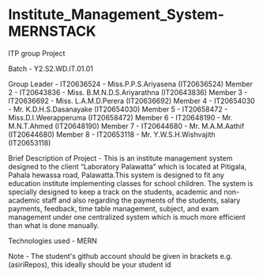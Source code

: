 # Institute_Management_System-MERNSTACK
 ITP group Project

 Batch - Y2.S2.WD.IT.01.01

Group Leader - IT20636524 - Miss.P.P.S.Ariyasena (IT20636524)
Member 2 - IT20643836 - Miss. B.M.N.D.S.Ariyarathna (IT20643836)
Member 3 - IT20636692 - Miss. L.A.M.D.Perera (IT20636692)
Member 4 - IT20654030 - Mr. K.D.H.S.Dasanayake (IT20654030)
Member 5 - IT20658472 - Miss.D.I.Weerapperuma (IT20658472)
Member 6 - IT20648190 - Mr. M.N.T.Ahmed (IT20648190)
Member 7 - IT20644680 - Mr. M.A.M.Aathif (IT20644680)
Member 8 - IT20653118 - Mr. Y.W.S.H.Wishvajith (IT20653118)

Brief Description of Project - This is an institute management system designed to the client “Laboratory Palawatta” which is
located at Pitigala, Pahala hewassa road, Palawatta.This system is designed to fit any education institute implementing classes for school children. The system is specially designed to keep a track on the students, academic and non-academic staff and also regarding the payments of the students, salary payments, feedback, time table management, subject, and exam management under one centralized system which is much more efficient than what is done manually.

Technologies used - MERN

Note - The student's github account should be given in brackets e.g. (asiriRepos), this ideally should be your student id
